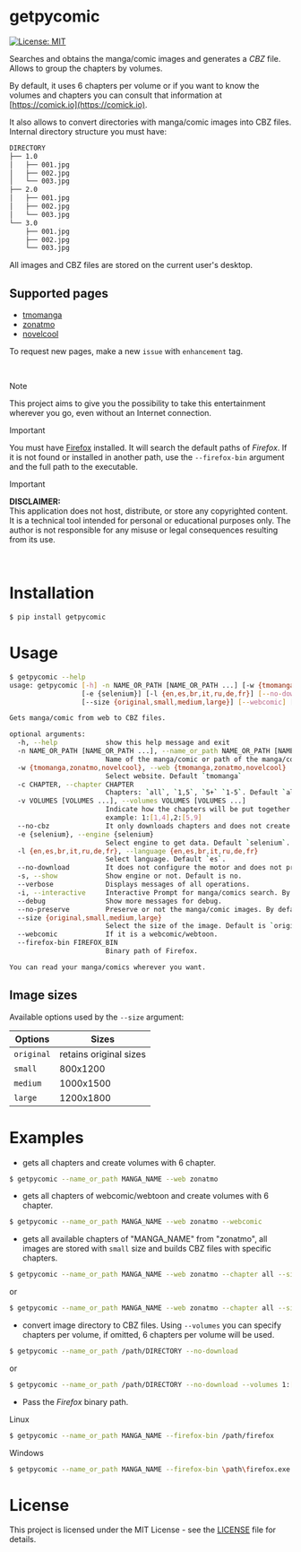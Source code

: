 # getpycomic

[![License: MIT](https://img.shields.io/badge/License-MIT-yellow.svg)](LICENSE)

Searches and obtains the manga/comic images and generates a *CBZ* file. Allows to group the chapters by volumes.

By default, it uses 6 chapters per volume or if you want to know the volumes and chapters you can consult that information at [https://comick.io](https://comick.io).

It also allows to convert directories with manga/comic images into CBZ files. Internal directory structure you must have:

```bash
DIRECTORY
├── 1.0
│   ├── 001.jpg
│   ├── 002.jpg
│   └── 003.jpg
├── 2.0
│   ├── 001.jpg
│   ├── 002.jpg
│   └── 003.jpg
└── 3.0
    ├── 001.jpg
    ├── 002.jpg
    └── 003.jpg
```

All images and CBZ files are stored on the current user's desktop.

## Supported pages

- [tmomanga](https://tmomanga.com/)
- [zonatmo](https://zonatmo.com/)
- [novelcool](https://novelcool.com/)

To request new pages, make a new `issue` with `enhancement` tag.

<br>

> [!NOTE]
> This project aims to give you the possibility to take this entertainment wherever you go, even without an Internet connection.

> [!IMPORTANT]
> You must have [Firefox](https://www.mozilla.org/) installed.
It will search the default paths of *Firefox*. If it is not found or installed in another path, use the `--firefox-bin` argument and the full path to the executable.

> [!IMPORTANT]
> **DISCLAIMER:**  
> This application does not host, distribute, or store any copyrighted content.
> It is a technical tool intended for personal or educational purposes only.
> The author is not responsible for any misuse or legal consequences resulting from its use.


<br>

# Installation

```bash
$ pip install getpycomic
```


# Usage

```bash
$ getpycomic --help
usage: getpycomic [-h] -n NAME_OR_PATH [NAME_OR_PATH ...] [-w {tmomanga,zonatmo,novelcool}] [-c CHAPTER] [-v VOLUMES [VOLUMES ...]] [--no-cbz]
                  [-e {selenium}] [-l {en,es,br,it,ru,de,fr}] [--no-download] [-s] [--verbose] [-i] [--debug] [--no-preserve]
                  [--size {original,small,medium,large}] [--webcomic] [--firefox-bin FIREFOX_BIN]

Gets manga/comic from web to CBZ files.

optional arguments:
  -h, --help            show this help message and exit
  -n NAME_OR_PATH [NAME_OR_PATH ...], --name_or_path NAME_OR_PATH [NAME_OR_PATH ...]
                        Name of the manga/comic or path of the manga/comic downloaded
  -w {tmomanga,zonatmo,novelcool}, --web {tmomanga,zonatmo,novelcool}
                        Select website. Default `tmomanga`
  -c CHAPTER, --chapter CHAPTER
                        Chapters: `all`, `1,5`, `5+` `1-5`. Default `all`.
  -v VOLUMES [VOLUMES ...], --volumes VOLUMES [VOLUMES ...]
                        Indicate how the chapters will be put together by volume in the CBZ file. By default, each volume has `6` chapters. For
                        example: 1:[1,4],2:[5,9]
  --no-cbz              It only downloads chapters and does not create CBZ files.
  -e {selenium}, --engine {selenium}
                        Select engine to get data. Default `selenium`.
  -l {en,es,br,it,ru,de,fr}, --language {en,es,br,it,ru,de,fr}
                        Select language. Default `es`.
  --no-download         It does not configure the motor and does not prepare it.
  -s, --show            Show engine or not. Default is no.
  --verbose             Displays messages of all operations.
  -i, --interactive     Interactive Prompt for manga/comics search. By default the first item found is used.
  --debug               Show more messages for debug.
  --no-preserve         Preserve or not the manga/comic images. By default the images are preserved.
  --size {original,small,medium,large}
                        Select the size of the image. Default is `original`.
  --webcomic            If it is a webcomic/webtoon.
  --firefox-bin FIREFOX_BIN
                        Binary path of Firefox.

You can read your manga/comics wherever you want.
```

## Image sizes

Available options used by the `--size` argument:

| Options | Sizes |
|-|-|
| `original` | retains original sizes |
| `small` | 800x1200 |
| `medium` | 1000x1500 |
| `large` | 1200x1800 |


# Examples

* gets all chapters and create volumes with 6 chapter.

```bash
$ getpycomic --name_or_path MANGA_NAME --web zonatmo
```

* gets all chapters of webcomic/webtoon and create volumes with 6 chapter.

```bash
$ getpycomic --name_or_path MANGA_NAME --web zonatmo --webcomic
```

* gets all available chapters of "MANGA_NAME" from "zonatmo", all images are stored with `small` size and builds CBZ files with specific chapters.

```bash
$ getpycomic --name_or_path MANGA_NAME --web zonatmo --chapter all --size small --volumes 1: [1, 15],2: [16, 30],3: [31, 45]
```
or
```bash
$ getpycomic --name_or_path MANGA_NAME --web zonatmo --chapter all --size small --volumes 1:[1,15],2:[16,30],3:[31,45]
```

* convert image directory to CBZ files. Using `--volumes` you can specify chapters per volume, if omitted, 6 chapters per volume will be used.

```bash
$ getpycomic --name_or_path /path/DIRECTORY --no-download
```
or
```bash
$ getpycomic --name_or_path /path/DIRECTORY --no-download --volumes 1:[1,3]
```

* Pass the *Firefox* binary path.

Linux
```bash
$ getpycomic --name_or_path MANGA_NAME --firefox-bin /path/firefox
```

Windows

```bash
$ getpycomic --name_or_path MANGA_NAME --firefox-bin \path\firefox.exe
```


# License

This project is licensed under the MIT License - see the [LICENSE](LICENSE) file for details.
